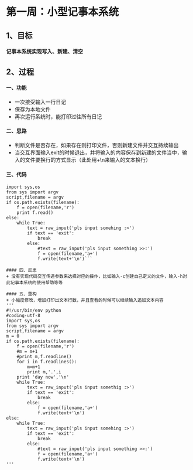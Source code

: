 # 第一周：小型记事本系统

## 1、目标
#### 记事本系统实现写入、新建、清空

## 2、过程
#### 一、功能
+ 一次接受输入一行日记
+ 保存为本地文件
+ 再次运行系统时，能打印过往所有日记

#### 二、思路
+ 判断文件是否存在，如果存在则打印文件，否则新建文件并交互持续输出
+ 当交互界面输入exit的时候退出，并将输入的内容保存到新建的文件当中，输入的文件要换行的方式显示（此处用+\n来输入的文本换行）

#### 三、代码
```
import sys,os
from sys import argv
script,filename = argv
if os.path.exists(filename):
    f = open(filename,'r')
    print f.read()
else:
    while True:
        text = raw_input('pls input somehing :>')
        if text == 'exit':
            break
        else:
            #text = raw_input('pls input something >>:')
            f = open(filename,'a+')
            f.write(text+'\n')```
        
#### 四、反思
+ 没有实现代码交互传递参数来选择对应的操作，比如输入-c创建自己定义的文件，输入-h对此记事本系统的使用帮助等等

#### 五、重构
+ 小幅度修改，增加打印出文本行数，并且查看的时候可以继续输入追加文本内容
'''
#!/usr/bin/env python
#coding-utf-8
import sys,os
from sys import argv
script,filename = argv
m = 0
if os.path.exists(filename):
    f = open(filename,'r')
    #m = m+1
    #print m,f.readline()
    for i in f.readlines():
        m=m+1
        print m,'.',i
    print 'day now','\n'
    while True:
        text = raw_input('pls input somethig :>')
        if text == 'exit':
            break
        else:
            f = open(filename,'a+')
            f.write(text+'\n')
else:
    while True:
        text = raw_input('pls input somehing :>')
        if text == 'exit':
            break
        else:
            #text = raw_input('pls input something >>:')
            f = open(filename,'a+')
            f.write(text+'\n')
'''
